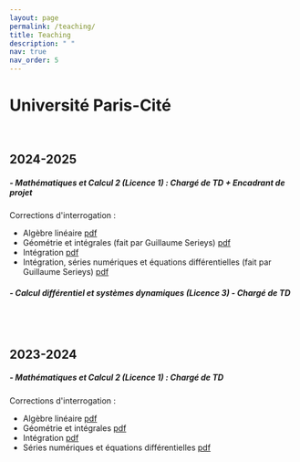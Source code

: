 ```yaml
---
layout: page
permalink: /teaching/
title: Teaching
description: " "
nav: true
nav_order: 5
---
```


# Université Paris-Cité
<br>


## 2024-2025

#####  - Mathématiques et Calcul 2  (Licence 1) : Chargé de TD + Encadrant de projet

Corrections d'interrogation : 

  - Algèbre linéaire [pdf](https://rayanemouhli.github.io/assets/pdf/MC2-alglin-2425.pdf)
  - Géométrie et intégrales (fait par Guillaume Serieys) [pdf](https://rayanemouhli.github.io/assets/pdf/MC2-geomint-2425.pdf)
  - Intégration [pdf](https://rayanemouhli.github.io/assets/pdf/MC2-integration-2425.pdf)
  - Intégration, séries numériques et équations différentielles (fait par Guillaume Serieys) [pdf](https://rayanemouhli.github.io/assets/pdf/MC2-int_series_edo-2425.pdf)


##### - Calcul différentiel et systèmes dynamiques (Licence 3) - Chargé de TD 

<br>
<br>

## 2023-2024

##### -  Mathématiques et Calcul 2  (Licence 1) : Chargé de TD 

Corrections d'interrogation : 

  - Algèbre linéaire  [pdf](https://rayanemouhli.github.io/assets/pdf/MC2-alglin-2324.pdf)
  - Géométrie et intégrales [pdf](https://rayanemouhli.github.io/assets/pdf/MC2-geomint-2324.pdf)
  - Intégration [pdf](https://rayanemouhli.github.io/assets/pdf/MC2-Integration-2324.pdf)
  - Séries numériques et équations différentielles [pdf](https://rayanemouhli.github.io/assets/pdf/MC2-serienumequadiff-2324.pdf)



